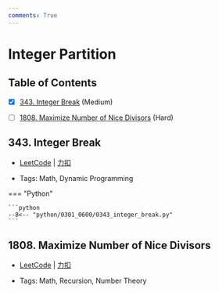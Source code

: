 ```yaml
---
comments: True
---
```


# Integer Partition

## Table of Contents

- [x] [343. Integer Break](#343-integer-break) (Medium)
- [ ] [1808. Maximize Number of Nice Divisors](#1808-maximize-number-of-nice-divisors) (Hard)


## 343. Integer Break

-    [LeetCode](https://leetcode.com/problems/integer-break/) | [力扣](https://leetcode.cn/problems/integer-break/)

-   Tags: Math, Dynamic Programming

=== "Python"

    ```python
    --8<-- "python/0301_0600/0343_integer_break.py"
    ```



## 1808. Maximize Number of Nice Divisors

-    [LeetCode](https://leetcode.com/problems/maximize-number-of-nice-divisors/) | [力扣](https://leetcode.cn/problems/maximize-number-of-nice-divisors/)

-   Tags: Math, Recursion, Number Theory
